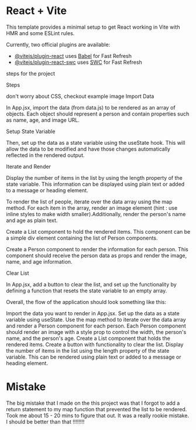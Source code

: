 # React + Vite

This template provides a minimal setup to get React working in Vite with HMR and some ESLint rules.

Currently, two official plugins are available:

- [@vitejs/plugin-react](https://github.com/vitejs/vite-plugin-react/blob/main/packages/plugin-react/README.md) uses [Babel](https://babeljs.io/) for Fast Refresh
- [@vitejs/plugin-react-swc](https://github.com/vitejs/vite-plugin-react-swc) uses [SWC](https://swc.rs/) for Fast Refresh

steps for the project

Steps

don't worry about CSS, checkout example image
Import Data

In App.jsx, import the data (from data.js) to be rendered as an array of objects. Each object should represent a person and contain properties such as name, age, and image URL.

Setup State Variable

Then, set up the data as a state variable using the useState hook. This will allow the data to be modified and have those changes automatically reflected in the rendered output.

Iterate and Render

Display the number of items in the list by using the length property of the state variable. This information can be displayed using plain text or added to a message or heading element.

To render the list of people, iterate over the data array using the map method. For each item in the array, render an image element (hint : use inline styles to make width smaller).Additionally, render the person's name and age as plain text.

Create a List component to hold the rendered items. This component can be a simple div element containing the list of Person components.

Create a Person component to render the information for each person. This component should receive the person data as props and render the image, name, and age information.

Clear List

In App.jsx, add a button to clear the list, and set up the functionality by defining a function that resets the state variable to an empty array.

Overall, the flow of the application should look something like this:

Import the data you want to render in App.jsx.
Set up the data as a state variable using useState.
Use the map method to iterate over the data array and render a Person component for each person.
Each Person component should render an image with a style prop to control the width, the person's name, and the person's age.
Create a List component that holds the rendered items.
Create a button with functionality to clear the list.
Display the number of items in the list using the length property of the state variable. This can be rendered using plain text or added to a message or heading element.


# Mistake
The big mistake that I made on the this project was that I forgot to add a return statement to my map function that prevented the list to be rendered. Took me about 15 - 20 mins to figure that out. It was a really rookie mistake. I should be better than that !!!!!!!!
